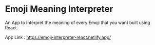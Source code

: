 # Emoji Meaning Interpreter 

An App to Interpret the meaning of every Emoji that you want built using React.

App Link : https://emoji-interpreter-react.netlify.app/

